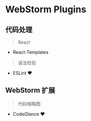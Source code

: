 # WebStorm Plugins

## 代码处理

> React

* React-Templates

> 语法检验

* ESLint ♥

## WebStorm 扩展

> 代码缩略图

* CodeGlance ♥
